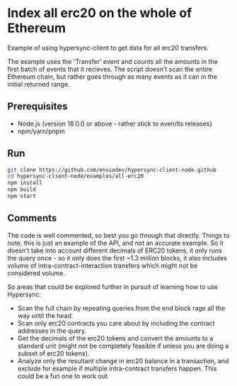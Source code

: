# Index all erc20 on the whole of Ethereum

Example of using hypersync-client to get data for all erc20 transfers.

The example uses the 'Transfer' event and counts all the amounts in the first batch of events that it recieves. The script doesn't scan the entire Ethereum chain, but rather goes through as many events as it can in the initial returned range.

## Prerequisites

- Node.js (version 18.0.0 or above - rather stick to even/lts releases)
- npm/yarn/pnpm

## Run

```bash
git clone https://github.com/enviodev/hypersync-client-node.github
cd hypersync-client-node/examples/all-erc20
npm install
npm build
npm start
```

## Comments

The code is well commented, so best you go through that directly. Things to note, this is just an example of the API, and not an accurate example. So it doesn't take into account different decimals of ERC20 tokens, it only runs the query once - so it only does the first ~1.3 million blocks, it also includes volume of intra-contract-interaction transfers which might not be considered volume.

So areas that could be explored further in pursuit of learning how to use Hypersync:

- Scan the full chain by repeating queries from the end block rage all the way until the head.
- Scan only erc20 contracts you care about by including the contract addresses in the query.
- Get the decimals of the erc20 tokens and convert the amounts to a standard unit (might not be completely feasible if unless you are doing a subset of erc20 tokens).
- Analyze only the resultant change in erc20 balance in a transaction, and exclude for example if multiple intra-contract transfers happen. This could be a fun one to work out.
